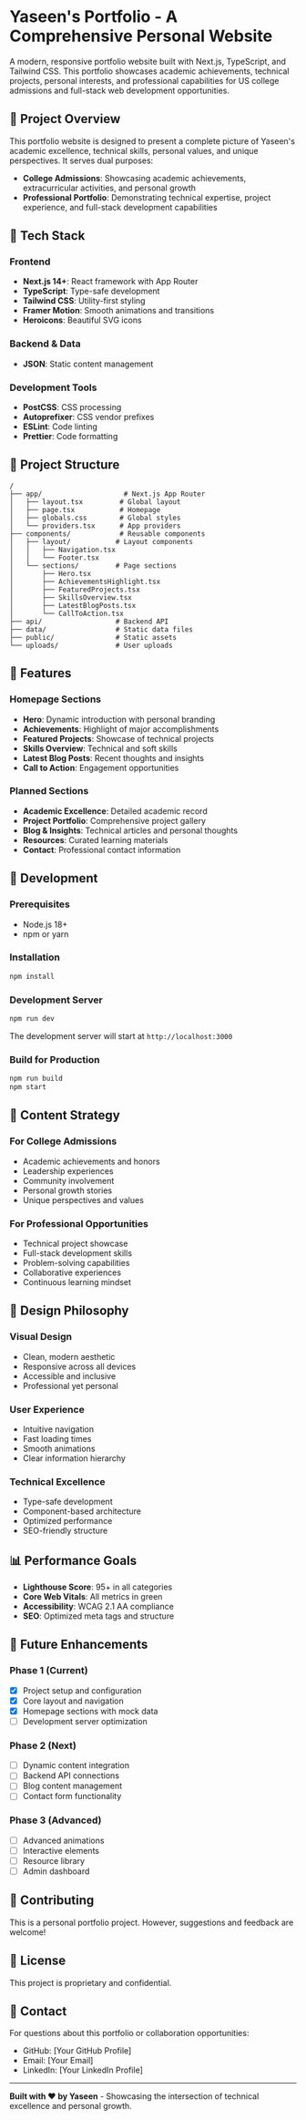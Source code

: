 # Yaseen's Portfolio - A Comprehensive Personal Website

A modern, responsive portfolio website built with Next.js, TypeScript, and Tailwind CSS. This portfolio showcases academic achievements, technical projects, personal interests, and professional capabilities for US college admissions and full-stack web development opportunities.

## 🌟 Project Overview

This portfolio website is designed to present a complete picture of Yaseen's academic excellence, technical skills, personal values, and unique perspectives. It serves dual purposes:
- **College Admissions**: Showcasing academic achievements, extracurricular activities, and personal growth
- **Professional Portfolio**: Demonstrating technical expertise, project experience, and full-stack development capabilities

## 🚀 Tech Stack

### Frontend
- **Next.js 14+**: React framework with App Router
- **TypeScript**: Type-safe development
- **Tailwind CSS**: Utility-first styling
- **Framer Motion**: Smooth animations and transitions
- **Heroicons**: Beautiful SVG icons

### Backend & Data
- **JSON**: Static content management

### Development Tools
- **PostCSS**: CSS processing
- **Autoprefixer**: CSS vendor prefixes
- **ESLint**: Code linting
- **Prettier**: Code formatting

## 📁 Project Structure

```
/
├── app/                    # Next.js App Router
│   ├── layout.tsx         # Global layout
│   ├── page.tsx           # Homepage
│   ├── globals.css        # Global styles
│   └── providers.tsx      # App providers
├── components/            # Reusable components
│   ├── layout/           # Layout components
│   │   ├── Navigation.tsx
│   │   └── Footer.tsx
│   └── sections/         # Page sections
│       ├── Hero.tsx
│       ├── AchievementsHighlight.tsx
│       ├── FeaturedProjects.tsx
│       ├── SkillsOverview.tsx
│       ├── LatestBlogPosts.tsx
│       └── CallToAction.tsx
├── api/                  # Backend API
├── data/                 # Static data files
├── public/               # Static assets
└── uploads/              # User uploads
```

## 🎨 Features

### Homepage Sections
- **Hero**: Dynamic introduction with personal branding
- **Achievements**: Highlight of major accomplishments
- **Featured Projects**: Showcase of technical projects
- **Skills Overview**: Technical and soft skills
- **Latest Blog Posts**: Recent thoughts and insights
- **Call to Action**: Engagement opportunities

### Planned Sections
- **Academic Excellence**: Detailed academic record
- **Project Portfolio**: Comprehensive project gallery
- **Blog & Insights**: Technical articles and personal thoughts
- **Resources**: Curated learning materials
- **Contact**: Professional contact information

## 🔧 Development

### Prerequisites
- Node.js 18+ 
- npm or yarn

### Installation
```bash
npm install
```

### Development Server
```bash
npm run dev
```

The development server will start at `http://localhost:3000`

### Build for Production
```bash
npm run build
npm start
```

## 🎯 Content Strategy

### For College Admissions
- Academic achievements and honors
- Leadership experiences
- Community involvement
- Personal growth stories
- Unique perspectives and values

### For Professional Opportunities
- Technical project showcase
- Full-stack development skills
- Problem-solving capabilities
- Collaborative experiences
- Continuous learning mindset

## 🌈 Design Philosophy

### Visual Design
- Clean, modern aesthetic
- Responsive across all devices
- Accessible and inclusive
- Professional yet personal

### User Experience
- Intuitive navigation
- Fast loading times
- Smooth animations
- Clear information hierarchy

### Technical Excellence
- Type-safe development
- Component-based architecture
- Optimized performance
- SEO-friendly structure

## 📊 Performance Goals

- **Lighthouse Score**: 95+ in all categories
- **Core Web Vitals**: All metrics in green
- **Accessibility**: WCAG 2.1 AA compliance
- **SEO**: Optimized meta tags and structure

## 🔄 Future Enhancements

### Phase 1 (Current)
- [x] Project setup and configuration
- [x] Core layout and navigation
- [x] Homepage sections with mock data
- [ ] Development server optimization

### Phase 2 (Next)
- [ ] Dynamic content integration
- [ ] Backend API connections
- [ ] Blog content management
- [ ] Contact form functionality

### Phase 3 (Advanced)
- [ ] Advanced animations
- [ ] Interactive elements
- [ ] Resource library
- [ ] Admin dashboard

## 🤝 Contributing

This is a personal portfolio project. However, suggestions and feedback are welcome!

## 📝 License

This project is proprietary and confidential.

## 📧 Contact

For questions about this portfolio or collaboration opportunities:
- GitHub: [Your GitHub Profile]
- Email: [Your Email]
- LinkedIn: [Your LinkedIn Profile]

---

**Built with ❤️ by Yaseen** - Showcasing the intersection of technical excellence and personal growth.